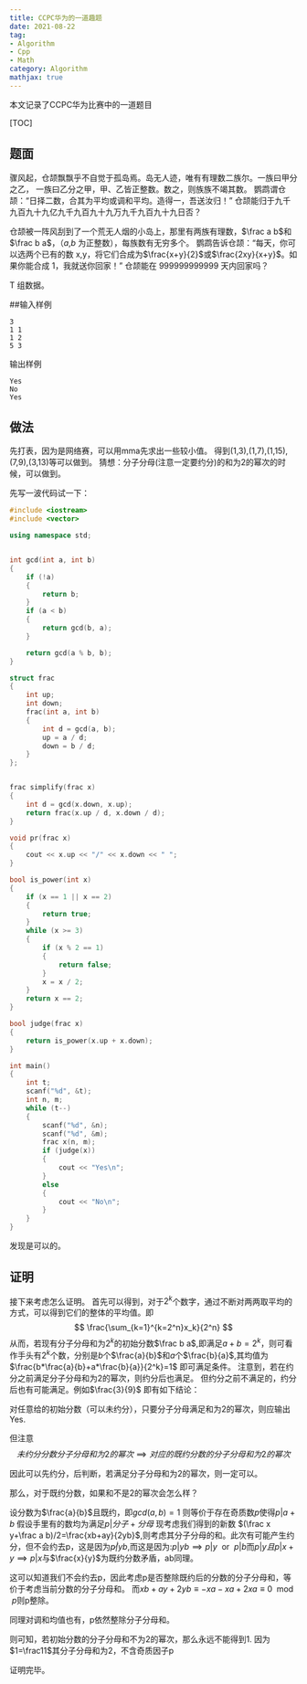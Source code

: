```yaml
---
title: CCPC华为的一道趣题
date: 2021-08-22
tag: 
- Algorithm
- Cpp
- Math
category: Algorithm
mathjax: true
---
```


本文记录了CCPC华为比赛中的一道题目

<!--more-->

[TOC]

## 题面
骤风起，仓颉飘飘乎不自觉于孤岛焉。岛无人迹，唯有有理数二族尔。一族曰甲分之乙，
一族曰乙分之甲，甲、乙皆正整数。数之，则族族不竭其数。
鹦鹉谓仓颉：“日择二数，合其为平均或调和平均。造得一，吾送汝归！”
仓颉能归于九千九百九十九亿九千九百九十九万九千九百九十九日否？

仓颉被一阵风刮到了一个荒无人烟的小岛上，那里有两族有理数，$\frac a b$和$\frac b a$，（$a$,$b$ 为正整数），每族数有无穷多个。
鹦鹉告诉仓颉：“每天，你可以选两个已有的数 x,y，将它们合成为$\frac{x+y}{2}$或$\frac{2xy}{x+y}$。如果你能合成 1，我就送你回家！”
仓颉能在 999999999999 天内回家吗？

T 组数据。

##输入样例
```
3
1 1
1 2
5 3
```

输出样例
```
Yes
No
Yes
```

## 做法

先打表，因为是网络赛，可以用mma先求出一些较小值。
得到(1,3),(1,7),(1,15),(7,9),(3,13)等可以做到。
猜想：分子分母(注意一定要约分)的和为2的幂次的时候，可以做到。

先写一波代码试一下：
```c++
#include <iostream>
#include <vector>

using namespace std;


int gcd(int a, int b)
{
    if (!a)
    {
        return b;
    }
    if (a < b)
    {
        return gcd(b, a);
    }

    return gcd(a % b, b);
}

struct frac
{
    int up;
    int down;
    frac(int a, int b)
    {
        int d = gcd(a, b);
        up = a / d;
        down = b / d;
    }
};


frac simplify(frac x)
{
    int d = gcd(x.down, x.up);
    return frac(x.up / d, x.down / d);
}

void pr(frac x)
{
    cout << x.up << "/" << x.down << " ";
}

bool is_power(int x)
{
    if (x == 1 || x == 2)
    {
        return true;
    }
    while (x >= 3)
    {
        if (x % 2 == 1)
        {
            return false;
        }
        x = x / 2;
    }
    return x == 2;
}

bool judge(frac x)
{
    return is_power(x.up + x.down);
}

int main()
{
    int t;
    scanf("%d", &t);
    int n, m;
    while (t--)
    {
        scanf("%d", &n);
        scanf("%d", &m);
        frac x(n, m);
        if (judge(x))
        {
            cout << "Yes\n";
        }
        else
        {
            cout << "No\n";
        }
    }
}
```

发现是可以的。

## 证明
接下来考虑怎么证明。
首先可以得到，对于$2^k$个数字，通过不断对两两取平均的方式，可以得到它们的整体的平均值。即
$$
\frac{\sum_{k=1}^{k=2^n}x_k}{2^n}
$$
从而，若现有分子分母和为$2^k$的初始分数$\frac b a$,即满足$a+b=2^k$，则可看作手头有$2^k$个数，分别是$b$个$\frac{a}{b}$和$a$个$\frac{b}{a}$,其均值为$\frac{b*\frac{a}{b}+a*\frac{b}{a}}{2^k}=1$
即可满足条件。
注意到，若在约分之前满足分子分母和为2的幂次，则约分后也满足。
但约分之前不满足的，约分后也有可能满足。例如$\frac{3}{9}$
即有如下结论：

对任意给的初始分数（可以未约分），只要分子分母满足和为2的幂次，则应输出Yes.

但注意
$$
未约分分数分子分母和为2的幂次\implies 对应的既约分数的分子分母和为2的幂次
$$

因此可以先约分，后判断，若满足分子分母和为2的幂次，则一定可以。

那么，对于既约分数，如果和不是2的幂次会怎么样？

设分数为$\frac{a}{b}$且既约，即$gcd(a,b)=1$
则等价于存在奇质数$p$使得$p|a+b$
假设手里有的数均为满足$p|分子+分母$
现考虑我们得到的新数
$(\frac x y+\frac a b)/2=\frac{xb+ay}{2yb}$,则考虑其分子分母的和。此次有可能产生约分，但不会约去p，这是因为$p\not| yb$,而这是因为:$p|yb\implies p|y \ \ \text{or}\ \ p|b$而$p|y且p|x+y\implies p|x$与$\frac{x}{y}$为既约分数矛盾，ab同理。

这可以知道我们不会约去p，因此考虑p是否整除既约后的分数的分子分母和，等价于考虑当前分数的分子分母和。
而$xb+ay+2yb\equiv -xa-xa+2xa \equiv 0 \mod p$则p整除。

同理对调和均值也有，p依然整除分子分母和。

则可知，若初始分数的分子分母和不为2的幂次，那么永远不能得到1. 因为$1=\frac11$其分子分母和为2，不含奇质因子p

证明完毕。